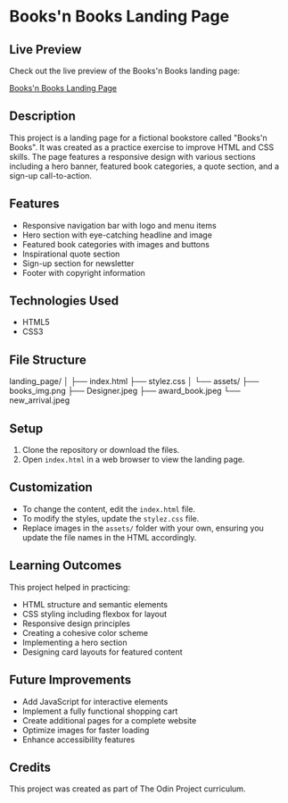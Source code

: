 # Books'n Books Landing Page

## Live Preview

Check out the live preview of the Books'n Books landing page:

[Books'n Books Landing Page](https://agastyasohan.github.io/web_dev_projects/landing_page)

## Description

This project is a landing page for a fictional bookstore called "Books'n Books". It was created as a practice exercise to improve HTML and CSS skills. The page features a responsive design with various sections including a hero banner, featured book categories, a quote section, and a sign-up call-to-action.

## Features

- Responsive navigation bar with logo and menu items
- Hero section with eye-catching headline and image
- Featured book categories with images and buttons
- Inspirational quote section
- Sign-up section for newsletter
- Footer with copyright information

## Technologies Used

- HTML5
- CSS3

## File Structure
landing_page/
│
├── index.html
├── stylez.css
│
└── assets/
├── books_img.png
├── Designer.jpeg
├── award_book.jpeg
└── new_arrival.jpeg

## Setup

1. Clone the repository or download the files.
2. Open `index.html` in a web browser to view the landing page.

## Customization

- To change the content, edit the `index.html` file.
- To modify the styles, update the `stylez.css` file.
- Replace images in the `assets/` folder with your own, ensuring you update the file names in the HTML accordingly.

## Learning Outcomes

This project helped in practicing:
- HTML structure and semantic elements
- CSS styling including flexbox for layout
- Responsive design principles
- Creating a cohesive color scheme
- Implementing a hero section
- Designing card layouts for featured content

## Future Improvements

- Add JavaScript for interactive elements
- Implement a fully functional shopping cart
- Create additional pages for a complete website
- Optimize images for faster loading
- Enhance accessibility features

## Credits

This project was created as part of The Odin Project curriculum.